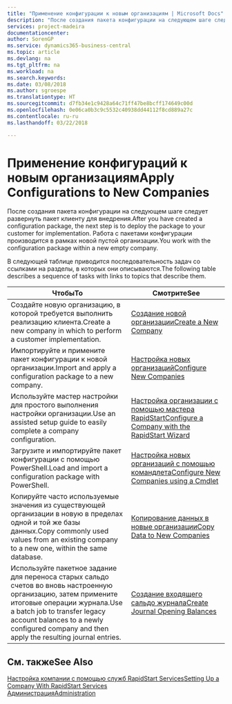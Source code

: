 ```yaml
---
title: "Применение конфигурации к новым организациям | Microsoft Docs"
description: "После создания пакета конфигурации на следующем шаге следует развернуть пакет клиенту для внедрения. Конфигурация используется для новой пустой организации."
services: project-madeira
documentationcenter: 
author: SorenGP
ms.service: dynamics365-business-central
ms.topic: article
ms.devlang: na
ms.tgt_pltfrm: na
ms.workload: na
ms.search.keywords: 
ms.date: 03/08/2018
ms.author: sgroespe
ms.translationtype: HT
ms.sourcegitcommit: d7fb34e1c9428a64c71ff47be8bcff174649c00d
ms.openlocfilehash: 0e06ca0b3c9c5532c40938dd44112f8cd889a27c
ms.contentlocale: ru-ru
ms.lasthandoff: 03/22/2018

---
```

# <a name="apply-configurations-to-new-companies"></a><span data-ttu-id="e78ab-104">Применение конфигураций к новым организациям</span><span class="sxs-lookup"><span data-stu-id="e78ab-104">Apply Configurations to New Companies</span></span>
<span data-ttu-id="e78ab-105">После создания пакета конфигурации на следующем шаге следует развернуть пакет клиенту для внедрения.</span><span class="sxs-lookup"><span data-stu-id="e78ab-105">After you have created a configuration package, the next step is to deploy the package to your customer for implementation.</span></span> <span data-ttu-id="e78ab-106">Работа с пакетами конфигурации производится в рамках новой пустой организации.</span><span class="sxs-lookup"><span data-stu-id="e78ab-106">You work with the configuration package within a new empty company.</span></span>  

 <span data-ttu-id="e78ab-107">В следующей таблице приводится последовательность задач со ссылками на разделы, в которых они описываются.</span><span class="sxs-lookup"><span data-stu-id="e78ab-107">The following table describes a sequence of tasks with links to topics that describe them.</span></span>

|<span data-ttu-id="e78ab-108">**Чтобы**</span><span class="sxs-lookup"><span data-stu-id="e78ab-108">**To**</span></span>|<span data-ttu-id="e78ab-109">**Смотрите**</span><span class="sxs-lookup"><span data-stu-id="e78ab-109">**See**</span></span>|  
|------------|-------------|  
|<span data-ttu-id="e78ab-110">Создайте новую организацию, в которой требуется выполнить реализацию клиента.</span><span class="sxs-lookup"><span data-stu-id="e78ab-110">Create a new company in which to perform a customer implementation.</span></span>|[<span data-ttu-id="e78ab-111">Создание новой организации</span><span class="sxs-lookup"><span data-stu-id="e78ab-111">Create a New Company</span></span>](admin-how-to-create-a-new-company.md)|  
|<span data-ttu-id="e78ab-112">Импортируйте и примените пакет конфигурации к новой организации.</span><span class="sxs-lookup"><span data-stu-id="e78ab-112">Import and apply a configuration package to a new company.</span></span>|[<span data-ttu-id="e78ab-113">Настройка новых организаций</span><span class="sxs-lookup"><span data-stu-id="e78ab-113">Configure New Companies</span></span>](admin-how-to-configure-new-companies.md)|  
|<span data-ttu-id="e78ab-114">Используйте мастер настройки для простого выполнения настройки организации.</span><span class="sxs-lookup"><span data-stu-id="e78ab-114">Use an assisted setup guide to easily complete a company configuration.</span></span>|[<span data-ttu-id="e78ab-115">Настройка организации с помощью мастера RapidStart</span><span class="sxs-lookup"><span data-stu-id="e78ab-115">Configure a Company with the RapidStart Wizard</span></span>](admin-how-to-configure-a-company-with-the-rapidstart-wizard.md)|
|<span data-ttu-id="e78ab-116">Загрузите и импортируйте пакет конфигурации с помощью PowerShell.</span><span class="sxs-lookup"><span data-stu-id="e78ab-116">Load and import a configuration package with PowerShell.</span></span>|[<span data-ttu-id="e78ab-117">Настройка новых организаций с помощью командлета</span><span class="sxs-lookup"><span data-stu-id="e78ab-117">Configure New Companies using a Cmdlet</span></span>](admin-how-to-configure-new-companies-using-a-cmdlet.md)|
|<span data-ttu-id="e78ab-118">Копируйте часто используемые значения из существующей организации в новую в пределах одной и той же базы данных.</span><span class="sxs-lookup"><span data-stu-id="e78ab-118">Copy commonly used values from an existing company to a new one, within the same database.</span></span>|[<span data-ttu-id="e78ab-119">Копирование данных в новые организации</span><span class="sxs-lookup"><span data-stu-id="e78ab-119">Copy Data to New Companies</span></span>](admin-how-to-copy-data-to-new-companies.md)|  
|<span data-ttu-id="e78ab-120">Используйте пакетное задание для переноса старых сальдо счетов во вновь настроенную организацию, затем примените итоговые операции журнала.</span><span class="sxs-lookup"><span data-stu-id="e78ab-120">Use a batch job to transfer legacy account balances to a newly configured company and then apply the resulting journal entries.</span></span>|[<span data-ttu-id="e78ab-121">Создание входящего сальдо журнала</span><span class="sxs-lookup"><span data-stu-id="e78ab-121">Create Journal Opening Balances</span></span>](admin-how-to-create-journal-opening-balances.md)|  

## <a name="see-also"></a><span data-ttu-id="e78ab-122">См. также</span><span class="sxs-lookup"><span data-stu-id="e78ab-122">See Also</span></span>  
[<span data-ttu-id="e78ab-123">Настройка компании с помощью служб RapidStart Services</span><span class="sxs-lookup"><span data-stu-id="e78ab-123">Setting Up a Company With RapidStart Services</span></span>](admin-set-up-a-company-with-rapidstart.md)  
[<span data-ttu-id="e78ab-124">Администрация</span><span class="sxs-lookup"><span data-stu-id="e78ab-124">Administration</span></span>](admin-setup-and-administration.md)

